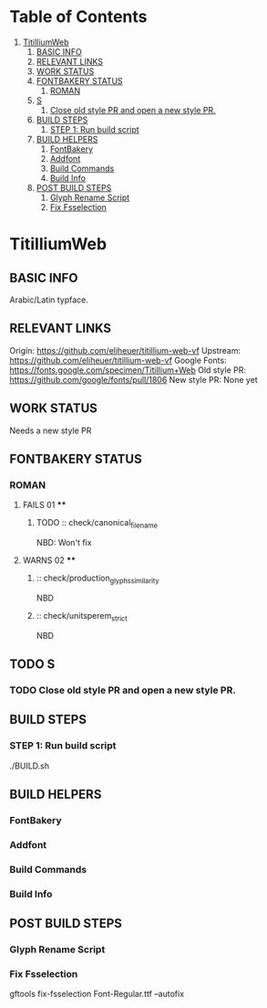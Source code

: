 
# Table of Contents

1.  [TitilliumWeb](#org5250518)
    1.  [BASIC INFO](#org80ca448)
    2.  [RELEVANT LINKS](#org36a0628)
    3.  [WORK STATUS](#org3e17312)
    4.  [FONTBAKERY STATUS](#org0130625)
        1.  [ROMAN](#org2823556)
    5.  [S](#orgee55f14)
        1.  [Close old style PR and open a new style PR.](#org085845c)
    6.  [BUILD STEPS](#org2bb2e37)
        1.  [STEP 1: Run build script](#org67aa420)
    7.  [BUILD HELPERS](#org5c9a9ab)
        1.  [FontBakery](#org21cd304)
        2.  [Addfont](#orgc0e8043)
        3.  [Build Commands](#org40167e9)
        4.  [Build Info](#orgb4b8363)
    8.  [POST BUILD STEPS](#org3cdda58)
        1.  [Glyph Rename Script](#orga3096c0)
        2.  [Fix Fsselection](#orga9fcf3d)



<a id="org5250518"></a>

# TitilliumWeb


<a id="org80ca448"></a>

## BASIC INFO

Arabic/Latin typface.


<a id="org36a0628"></a>

## RELEVANT LINKS

Origin:        <https://github.com/eliheuer/titillium-web-vf>
Upstream:      <https://github.com/eliheuer/titillium-web-vf>
Google Fonts:  <https://fonts.google.com/specimen/Titillium+Web>
Old style PR:  <https://github.com/google/fonts/pull/1806>
New style PR:  None yet


<a id="org3e17312"></a>

## WORK STATUS

Needs a new style PR


<a id="org0130625"></a>

## FONTBAKERY STATUS


<a id="org2823556"></a>

### ROMAN

1.  FAILS 01 **\*\***

    1.  TODO :: check/canonical<sub>filename</sub>
    
        NBD: Won't fix

2.  WARNS 02 **\*\***

    1.  :: check/production<sub>glyphs</sub><sub>similarity</sub>
    
        NBD
    
    2.  :: check/unitsperem<sub>strict</sub>
    
        NBD


<a id="orgee55f14"></a>

## TODO S


<a id="org085845c"></a>

### TODO Close old style PR and open a new style PR.


<a id="org2bb2e37"></a>

## BUILD STEPS


<a id="org67aa420"></a>

### STEP 1: Run build script

./BUILD.sh


<a id="org5c9a9ab"></a>

## BUILD HELPERS


<a id="org21cd304"></a>

### FontBakery


<a id="orgc0e8043"></a>

### Addfont


<a id="org40167e9"></a>

### Build Commands


<a id="orgb4b8363"></a>

### Build Info


<a id="org3cdda58"></a>

## POST BUILD STEPS


<a id="orga3096c0"></a>

### Glyph Rename Script


<a id="orga9fcf3d"></a>

### Fix Fsselection

gftools fix-fsselection Font-Regular.ttf &#x2013;autofix

